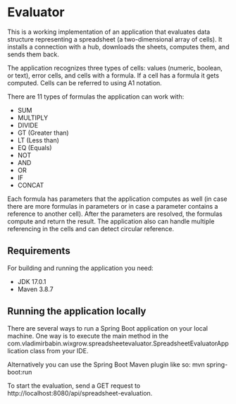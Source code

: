 # Evaluator

This is a working implementation of an application that evaluates data structure representing a spreadsheet (a two-dimensional array of cells). It installs a connection with a hub, downloads the sheets, computes them, and sends them back.

The application recognizes three types of cells: values (numeric, boolean, or text), error cells, and cells with a formula. If a cell has a formula it gets computed. Cells can be referred to using A1 notation.

There are 11 types of formulas the application can work with:

- SUM
- MULTIPLY
- DIVIDE
- GT (Greater than)
- LT (Less than)
- EQ (Equals)
- NOT
- AND
- OR
- IF
- CONCAT

Each formula has parameters that the application computes as well (in case there are more formulas in parameters or in 
case a parameter contains a reference to another cell). After the parameters are resolved, the formulas compute and
return the result. The application also can handle multiple referencing in the cells and can detect circular reference.

## Requirements
For building and running the application you need:
- JDK 17.0.1
- Maven 3.8.7

## Running the application locally
There are several ways to run a Spring Boot application on your local machine. One way is to execute the main method in 
the com.vladimirbabin.wixgrow.spreadsheetevaluator.SpreadsheetEvaluatorApplication class from your IDE.

Alternatively you can use the Spring Boot Maven plugin like so:
mvn spring-boot:run

To start the evaluation, send a GET request to http://localhost:8080/api/spreadsheet-evaluation.
